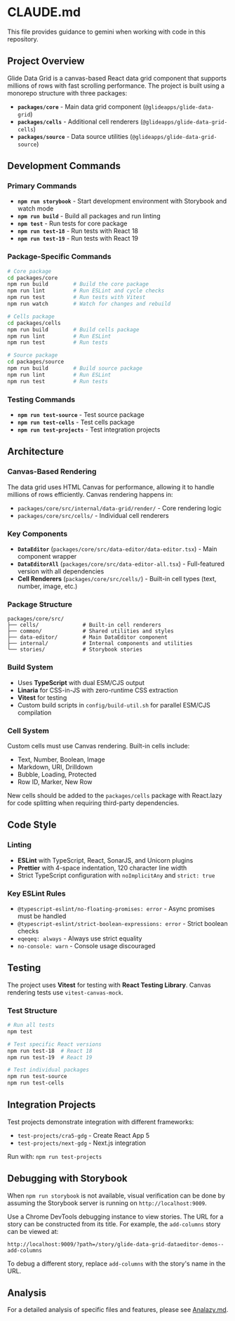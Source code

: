 # CLAUDE.md

This file provides guidance to gemini when working with code in this repository.

## Project Overview

Glide Data Grid is a canvas-based React data grid component that supports millions of rows with fast scrolling performance. The project is built using a monorepo structure with three packages:

- **`packages/core`** - Main data grid component (`@glideapps/glide-data-grid`)
- **`packages/cells`** - Additional cell renderers (`@glideapps/glide-data-grid-cells`)
- **`packages/source`** - Data source utilities (`@glideapps/glide-data-grid-source`)

## Development Commands

### Primary Commands

- **`npm run storybook`** - Start development environment with Storybook and watch mode
- **`npm run build`** - Build all packages and run linting
- **`npm test`** - Run tests for core package
- **`npm run test-18`** - Run tests with React 18
- **`npm run test-19`** - Run tests with React 19

### Package-Specific Commands

```bash
# Core package
cd packages/core
npm run build        # Build the core package
npm run lint         # Run ESLint and cycle checks
npm run test         # Run tests with Vitest
npm run watch        # Watch for changes and rebuild

# Cells package
cd packages/cells
npm run build        # Build cells package
npm run lint         # Run ESLint
npm run test         # Run tests

# Source package
cd packages/source
npm run build        # Build source package
npm run lint         # Run ESLint
npm run test         # Run tests
```

### Testing Commands

- **`npm run test-source`** - Test source package
- **`npm run test-cells`** - Test cells package
- **`npm run test-projects`** - Test integration projects

## Architecture

### Canvas-Based Rendering

The data grid uses HTML Canvas for performance, allowing it to handle millions of rows efficiently. Canvas rendering happens in:

- `packages/core/src/internal/data-grid/render/` - Core rendering logic
- `packages/core/src/cells/` - Individual cell renderers

### Key Components

- **`DataEditor`** (`packages/core/src/data-editor/data-editor.tsx`) - Main component wrapper
- **`DataEditorAll`** (`packages/core/src/data-editor-all.tsx`) - Full-featured version with all dependencies
- **Cell Renderers** (`packages/core/src/cells/`) - Built-in cell types (text, number, image, etc.)

### Package Structure

```
packages/core/src/
├── cells/              # Built-in cell renderers
├── common/             # Shared utilities and styles
├── data-editor/        # Main DataEditor component
├── internal/           # Internal components and utilities
└── stories/            # Storybook stories
```

### Build System

- Uses **TypeScript** with dual ESM/CJS output
- **Linaria** for CSS-in-JS with zero-runtime CSS extraction
- **Vitest** for testing
- Custom build scripts in `config/build-util.sh` for parallel ESM/CJS compilation

### Cell System

Custom cells must use Canvas rendering. Built-in cells include:

- Text, Number, Boolean, Image
- Markdown, URI, Drilldown
- Bubble, Loading, Protected
- Row ID, Marker, New Row

New cells should be added to the `packages/cells` package with React.lazy for code splitting when requiring third-party dependencies.

## Code Style

### Linting

- **ESLint** with TypeScript, React, SonarJS, and Unicorn plugins
- **Prettier** with 4-space indentation, 120 character line width
- Strict TypeScript configuration with `noImplicitAny` and `strict: true`

### Key ESLint Rules

- `@typescript-eslint/no-floating-promises: error` - Async promises must be handled
- `@typescript-eslint/strict-boolean-expressions: error` - Strict boolean checks
- `eqeqeq: always` - Always use strict equality
- `no-console: warn` - Console usage discouraged

## Testing

The project uses **Vitest** for testing with **React Testing Library**. Canvas rendering tests use `vitest-canvas-mock`.

### Test Structure

```bash
# Run all tests
npm test

# Test specific React versions
npm run test-18  # React 18
npm run test-19  # React 19

# Test individual packages
npm run test-source
npm run test-cells
```

## Integration Projects

Test projects demonstrate integration with different frameworks:

- `test-projects/cra5-gdg` - Create React App 5
- `test-projects/next-gdg` - Next.js integration

Run with: `npm run test-projects`

## Debugging with Storybook

When `npm run storybook` is not available, visual verification can be done by assuming the Storybook server is running on `http://localhost:9009`.

Use a Chrome DevTools debugging instance to view stories. The URL for a story can be constructed from its title. For example, the `add-columns` story can be viewed at:

`http://localhost:9009/?path=/story/glide-data-grid-dataeditor-demos--add-columns`

To debug a different story, replace `add-columns` with the story's name in the URL.

## Analysis

For a detailed analysis of specific files and features, please see [Analazy.md](./Analazy.md).